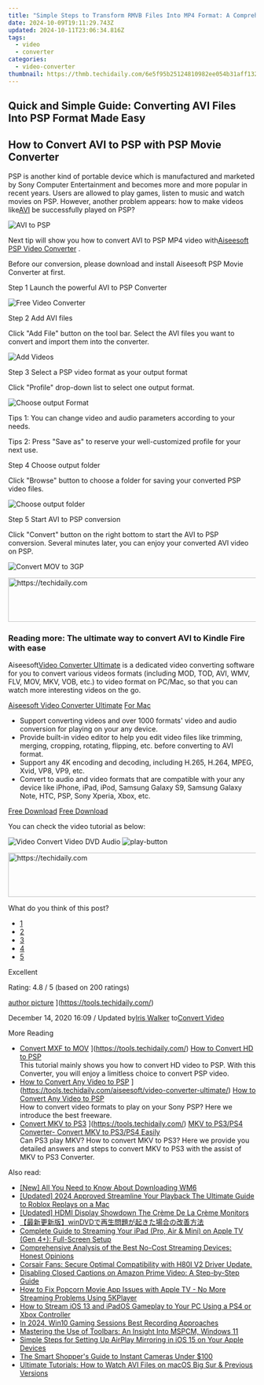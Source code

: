 ```yaml
---
title: "Simple Steps to Transform RMVB Files Into MP4 Format: A Comprehensive Guide"
date: 2024-10-09T19:11:29.743Z
updated: 2024-10-11T23:06:34.816Z
tags:
  - video
  - converter
categories:
  - video-converter
thumbnail: https://thmb.techidaily.com/6e5f95b25124810982ee054b31aff132061c491b9479b9ba216941d7d9600153.jpg
---
```


## Quick and Simple Guide: Converting AVI Files Into PSP Format Made Easy

## How to Convert AVI to PSP with PSP Movie Converter

 PSP is another kind of portable device which is manufactured and marketed by Sony Computer Entertainment and becomes more and more popular in recent years. Users are allowed to play games, listen to music and watch movies on PSP. However, another problem appears: how to make videos like[AVI](https://tools.techidaily.com/) be successfully played on PSP?

![AVI to PSP](https://www.aiseesoft.com/images/free-video-converter/convert-avi-to-psp.jpg)

 Next tip will show you how to convert AVI to PSP MP4 video with[Aiseesoft PSP Video Converter](https://tools.techidaily.com/aiseesoft/video-converter-ultimate/) .

 Before our conversion, please download and install Aiseesoft PSP Movie Converter at first.

[](https://secure.2checkout.com/order/cart.php?PRODS=4575878&QTY=1&AFFILIATE=108875) [](https://secure.2checkout.com/order/cart.php?PRODS=4594445&QTY=1&AFFILIATE=108875)

Step 1 Launch the powerful AVI to PSP Converter

![Free Video Converter](https://www.aiseesoft.com/images/free-video-converter/interface.jpg)

Step 2 Add AVI files

 Click "Add File" button on the tool bar. Select the AVI files you want to convert and import them into the converter.

![Add Videos](https://www.aiseesoft.com/images/free-video-converter/add-files.jpg)

Step 3 Select a PSP video format as your output format

Click "Profile" drop-down list to select one output format.

![Choose output Format](https://www.aiseesoft.com/images/free-video-converter/choose-profile.jpg)

Tips 1: You can change video and audio parameters according to your needs.

Tips 2: Press "Save as" to reserve your well-customized profile for your next use.

Step 4 Choose output folder

 Click "Browse" button to choose a folder for saving your converted PSP video files.

![Choose output folder](https://www.aiseesoft.com/images/free-video-converter/input-mp4-file.jpg)

Step 5 Start AVI to PSP conversion

 Click "Convert" button on the right bottom to start the AVI to PSP conversion. Several minutes later, you can enjoy your converted AVI video on PSP.

![Convert MOV to 3GP](https://www.aiseesoft.com/images/free-video-converter/3gp-conversion.jpg)

<!-- affiliate ads begin -->
<a href="https://imp.i357552.net/c/5597632/857869/11832" target="_top" id="857869">
  <img src="//a.impactradius-go.com/display-ad/11832-857869" border="0" alt="https://techidaily.com" width="728" height="90"/>
</a>
<img height="0" width="0" src="https://imp.i357552.net/i/5597632/857869/11832" style="position:absolute;visibility:hidden;" border="0" />
<!-- affiliate ads end -->

### Reading more: The ultimate way to convert AVI to Kindle Fire with ease

 Aiseesoft[Video Converter Ultimate](https://tools.techidaily.com/aiseesoft/video-converter-ultimate/) is a dedicated video converting software for you to convert various videos formats (including MOD, TOD, AVI, WMV, FLV, MOV, MKV, VOB, etc.) to video format on PC/Mac, so that you can watch more interesting videos on the go.

[Aiseesoft Video Converter Ultimate](https://tools.techidaily.com/aiseesoft/video-converter-ultimate/) [For Mac](https://tools.techidaily.com/aiseesoft/video-converter-ultimate/)

* Support converting videos and over 1000 formats' video and audio conversion for playing on your any device.
* Provide built-in video editor to help you edit video files like trimming, merging, cropping, rotating, flipping, etc. before converting to AVI format.
* Support any 4K encoding and decoding, including H.265, H.264, MPEG, Xvid, VP8, VP9, etc.
* Convert to audio and video formats that are compatible with your any device like iPhone, iPad, iPod, Samsung Galaxy S9, Samsung Galaxy Note, HTC, PSP, Sony Xperia, Xbox, etc.

[Free Download](https://secure.2checkout.com/order/cart.php?PRODS=4575878&QTY=1&AFFILIATE=108875) [Free Download](https://secure.2checkout.com/order/cart.php?PRODS=4594445&QTY=1&AFFILIATE=108875)

You can check the video tutorial as below:

![Video Convert Video DVD Audio](https://www.aiseesoft.com/images/youtube-video/video-convert-video-dvd-audio.jpg) ![play-button](https://www.aiseesoft.com/images/play-button.png)

<!-- affiliate ads begin -->
<a href="https://ephamedtechinc.pxf.io/c/5597632/2137229/26400" target="_top" id="2137229">
  <img src="//a.impactradius-go.com/display-ad/26400-2137229" border="0" alt="https://techidaily.com" width="728" height="90"/>
</a>
<img height="0" width="0" src="https://ephamedtechinc.pxf.io/i/5597632/2137229/26400" style="position:absolute;visibility:hidden;" border="0" />
<!-- affiliate ads end -->

What do you think of this post?

* [1](https://tools.techidaily.com/)
* [2](https://tools.techidaily.com/)
* [3](https://tools.techidaily.com/)
* [4](https://tools.techidaily.com/)
* [5](https://tools.techidaily.com/)

Excellent

Rating: 4.8 / 5 (based on 200 ratings)

[author picture](https://www.aiseesoft.com/images/author/iris.png) ](https://tools.techidaily.com/)

 December 14, 2020 16:09 / Updated by[Iris Walker](https://tools.techidaily.com/) to[Convert Video](https://tools.techidaily.com/)

More Reading

* [Convert MXF to MOV](https://www.aiseesoft.com/images/more-reading/convert-hd-video-to-psp-s.jpg) ](https://tools.techidaily.com/) [How to Convert HD to PSP](https://tools.techidaily.com/)  
 This tutorial mainly shows you how to convert HD video to PSP. With this Converter, you will enjoy a limitless choice to convert PSP video.
* [How to Convert Any Video to PSP](https://www.aiseesoft.com/images/more-reading/picture-of-psp-movie-converter-s.jpg) ](https://tools.techidaily.com/aiseesoft/video-converter-ultimate/) [How to Convert Any Video to PSP](https://tools.techidaily.com/aiseesoft/video-converter-ultimate/)  
 How to convert video formats to play on your Sony PSP? Here we introduce the best freeware.
* [Convert MKV to PS3](https://www.aiseesoft.com/images/more-reading/ps3-s.jpg) ](https://tools.techidaily.com/) [MKV to PS3/PS4 Converter- Convert MKV to PS3/PS4 Easily](https://tools.techidaily.com/)  
 Can PS3 play MKV? How to convert MKV to PS3? Here we provide you detailed answers and steps to convert MKV to PS3 with the assist of MKV to PS3 Converter.

<ins class="adsbygoogle"
     style="display:block"
     data-ad-format="autorelaxed"
     data-ad-client="ca-pub-7571918770474297"
     data-ad-slot="1223367746"></ins>

<ins class="adsbygoogle"
     style="display:block"
     data-ad-client="ca-pub-7571918770474297"
     data-ad-slot="8358498916"
     data-ad-format="auto"
     data-full-width-responsive="true"></ins>

<span class="atpl-alsoreadstyle">Also read:</span>
<div><ul>
<li><a href="https://extra-lessons.techidaily.com/new-all-you-need-to-know-about-downloading-wm6/"><u>[New] All You Need to Know About Downloading WM6</u></a></li>
<li><a href="https://visual-screen-recording.techidaily.com/updated-2024-approved-streamline-your-playback-the-ultimate-guide-to-roblox-replays-on-a-mac/"><u>[Updated] 2024 Approved Streamline Your Playback The Ultimate Guide to Roblox Replays on a Mac</u></a></li>
<li><a href="https://some-techniques.techidaily.com/updated-hdmi-display-showdown-the-creme-de-la-creme-monitors/"><u>[Updated] HDMI Display Showdown The Crème De La Crème Monitors</u></a></li>
<li><a href="https://media-tips.techidaily.com/windvd/"><u>【最新更新版】winDVDで再生問題が起きた場合の改善方法</u></a></li>
<li><a href="https://media-tips.techidaily.com/complete-guide-to-streaming-your-ipad-pro-air-and-mini-on-apple-tv-gen-4plus-full-screen-setup/"><u>Complete Guide to Streaming Your iPad (Pro, Air & Mini) on Apple TV (Gen 4+): Full-Screen Setup</u></a></li>
<li><a href="https://media-tips.techidaily.com/comprehensive-analysis-of-the-best-no-cost-streaming-devices-honest-opinions/"><u>Comprehensive Analysis of the Best No-Cost Streaming Devices: Honest Opinions</u></a></li>
<li><a href="https://hardware-updates.techidaily.com/corsair-fans-secure-optimal-compatibility-with-h80i-v2-driver-update/"><u>Corsair Fans: Secure Optimal Compatibility with H80I V2 Driver Update.</u></a></li>
<li><a href="https://tech-recovery.techidaily.com/1722903841553-disabling-closed-captions-on-amazon-prime-video-a-step-by-step-guide/"><u>Disabling Closed Captions on Amazon Prime Video: A Step-by-Step Guide</u></a></li>
<li><a href="https://media-tips.techidaily.com/how-to-fix-popcorn-movie-app-issues-with-apple-tv-no-more-streaming-problems-using-5kplayer/"><u>How to Fix Popcorn Movie App Issues with Apple TV - No More Streaming Problems Using 5KPlayer</u></a></li>
<li><a href="https://media-tips.techidaily.com/how-to-stream-ios-13-and-ipados-gameplay-to-your-pc-using-a-ps4-or-xbox-controller/"><u>How to Stream iOS 13 and iPadOS Gameplay to Your PC Using a PS4 or Xbox Controller</u></a></li>
<li><a href="https://remote-screen-capture.techidaily.com/in-2024-win10-gaming-sessions-best-recording-approaches/"><u>In 2024, Win10 Gaming Sessions Best Recording Approaches</u></a></li>
<li><a href="https://windows11.techidaily.com/mastering-the-use-of-toolbars-an-insight-into-mspcm-windows-11/"><u>Mastering the Use of Toolbars: An Insight Into MSPCM, Windows 11</u></a></li>
<li><a href="https://media-tips.techidaily.com/simple-steps-for-setting-up-airplay-mirroring-in-ios-15-on-your-apple-devices/"><u>Simple Steps for Setting Up AirPlay Mirroring in iOS 15 on Your Apple Devices</u></a></li>
<li><a href="https://buynow-info.techidaily.com/the-smart-shoppers-guide-to-instant-cameras-under-100/"><u>The Smart Shopper's Guide to Instant Cameras Under $100</u></a></li>
<li><a href="https://media-tips.techidaily.com/ultimate-tutorials-how-to-watch-avi-files-on-macos-big-sur-and-previous-versions/"><u>Ultimate Tutorials: How to Watch AVI Files on macOS Big Sur & Previous Versions</u></a></li>
</ul></div>

